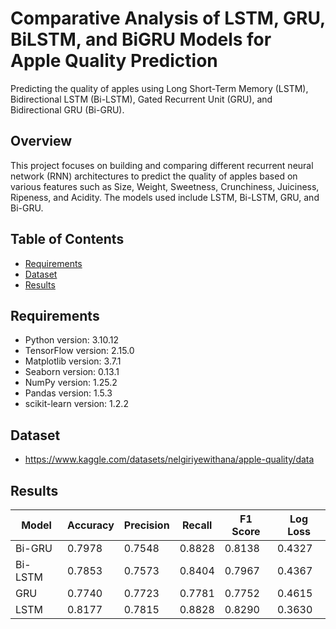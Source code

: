 # Comparative Analysis of LSTM, GRU, BiLSTM, and BiGRU Models for Apple Quality Prediction

Predicting the quality of apples using Long Short-Term Memory (LSTM), Bidirectional LSTM (Bi-LSTM), Gated Recurrent Unit (GRU), and Bidirectional GRU (Bi-GRU).

## Overview

This project focuses on building and comparing different recurrent neural network (RNN) architectures to predict the quality of apples based on various features such as Size, Weight, Sweetness, Crunchiness, Juiciness, Ripeness, and Acidity. The models used include LSTM, Bi-LSTM, GRU, and Bi-GRU.

## Table of Contents

- [Requirements](#requirements)
- [Dataset](#dataset)
- [Results](#results)

## Requirements

- Python version: 3.10.12 
- TensorFlow version: 2.15.0
- Matplotlib version: 3.7.1
- Seaborn version: 0.13.1
- NumPy version: 1.25.2
- Pandas version: 1.5.3
- scikit-learn version: 1.2.2
## Dataset
- https://www.kaggle.com/datasets/nelgiriyewithana/apple-quality/data

## Results

| Model                              | Accuracy | Precision | Recall | F1 Score | Log Loss |
| ---------------------------------- | -------- | --------- | ------ | -------- | ---------|
| Bi-GRU                             | 0.7978   | 0.7548    | 0.8828 | 0.8138   | 0.4327   |
| Bi-LSTM                            | 0.7853   | 0.7573    | 0.8404 | 0.7967   | 0.4367   |
| GRU                                | 0.7740   | 0.7723    | 0.7781 | 0.7752   | 0.4615   |
| LSTM                               | 0.8177   | 0.7815    | 0.8828 | 0.8290   | 0.3630   |







